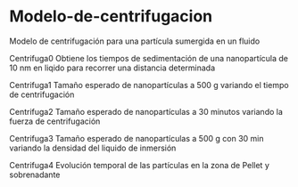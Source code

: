 # Modelo-de-centrifugacion
Modelo de centrifugación para una partícula sumergida en un fluido



Centrifuga0
Obtiene los tiempos de sedimentación de una nanopartícula de 10 nm en liqido para recorrer una distancia determinada

Centrifuga1
Tamaño esperado de nanopartículas a 500 g variando el tiempo de centrifugación

Centrifuga2
Tamaño esperado de nanopartículas a 30 minutos variando la fuerza de centrifugación

Centrifuga3
Tamaño esperado de nanopartículas a 500 g con 30 min variando la densidad del liquido de inmersión

Centrifuga4
Evolución temporal de las partículas en la zona de Pellet y sobrenadante




